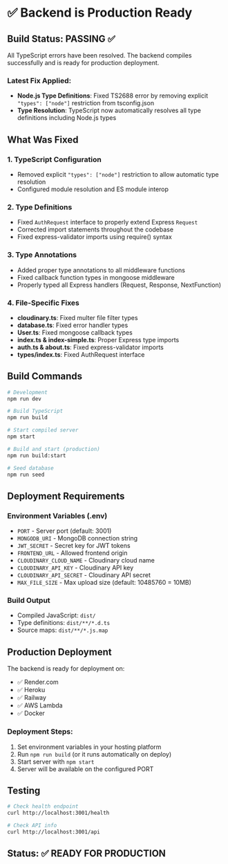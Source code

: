 # ✅ Backend is Production Ready

## Build Status: PASSING ✅

All TypeScript errors have been resolved. The backend compiles successfully and is ready for production deployment.

### **Latest Fix Applied:**
- **Node.js Type Definitions**: Fixed TS2688 error by removing explicit `"types": ["node"]` restriction from tsconfig.json
- **Type Resolution**: TypeScript now automatically resolves all type definitions including Node.js types

## What Was Fixed

### 1. **TypeScript Configuration**
- Removed explicit `"types": ["node"]` restriction to allow automatic type resolution
- Configured module resolution and ES module interop

### 2. **Type Definitions**
- Fixed `AuthRequest` interface to properly extend Express `Request`
- Corrected import statements throughout the codebase
- Fixed express-validator imports using require() syntax

### 3. **Type Annotations**
- Added proper type annotations to all middleware functions
- Fixed callback function types in mongoose middleware
- Properly typed all Express handlers (Request, Response, NextFunction)

### 4. **File-Specific Fixes**
- **cloudinary.ts**: Fixed multer file filter types
- **database.ts**: Fixed error handler types
- **User.ts**: Fixed mongoose callback types  
- **index.ts & index-simple.ts**: Proper Express type imports
- **auth.ts & about.ts**: Fixed express-validator imports
- **types/index.ts**: Fixed AuthRequest interface

## Build Commands

```bash
# Development
npm run dev

# Build TypeScript
npm run build

# Start compiled server
npm start

# Build and start (production)
npm run build:start

# Seed database
npm run seed
```

## Deployment Requirements

### Environment Variables (.env)
- `PORT` - Server port (default: 3001)
- `MONGODB_URI` - MongoDB connection string
- `JWT_SECRET` - Secret key for JWT tokens
- `FRONTEND_URL` - Allowed frontend origin
- `CLOUDINARY_CLOUD_NAME` - Cloudinary cloud name
- `CLOUDINARY_API_KEY` - Cloudinary API key
- `CLOUDINARY_API_SECRET` - Cloudinary API secret
- `MAX_FILE_SIZE` - Max upload size (default: 10485760 = 10MB)

### Build Output
- Compiled JavaScript: `dist/`
- Type definitions: `dist/**/*.d.ts`
- Source maps: `dist/**/*.js.map`

## Production Deployment

The backend is ready for deployment on:
- ✅ Render.com
- ✅ Heroku
- ✅ Railway
- ✅ AWS Lambda
- ✅ Docker

### Deployment Steps:
1. Set environment variables in your hosting platform
2. Run `npm run build` (or it runs automatically on deploy)
3. Start server with `npm start`
4. Server will be available on the configured PORT

## Testing

```bash
# Check health endpoint
curl http://localhost:3001/health

# Check API info
curl http://localhost:3001/api
```

## Status: ✅ READY FOR PRODUCTION

